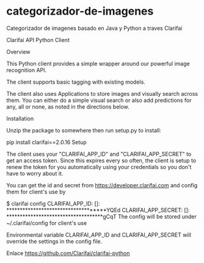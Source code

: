 # categorizador-de-imagenes
Categorizador de imagenes basado en Java y Python a traves Clarifai

Clarifai API Python Client

Overview

This Python client provides a simple wrapper around our powerful image recognition API.

The client supports basic tagging with existing models.

The client also uses Applications to store images and visually search across them. You can either do a simple visual search or also add predictions for any, all or none, as noted in the directions below.

Installation

Unzip the package to somewhere then run setup.py to install:

pip install clarifai==2.0.16
Setup

The client uses your "CLARIFAI_APP_ID" and "CLARIFAI_APP_SECRET" to get an access token. Since this expires every so often, the client is setup to renew the token for you automatically using your credentials so you don't have to worry about it.

You can get the id and secret from https://developer.clarifai.com and config them for client's use by

$ clarifai config
CLARIFAI_APP_ID: []: ************************************YQEd
CLARIFAI_APP_SECRET: []: ************************************gCqT
The config will be stored under ~/.clarifai/config for client's use

Environmental variable CLARIFAI_APP_ID and CLARIFAI_APP_SECRET will override the settings in the config file.

Enlace https://github.com/Clarifai/clarifai-python

